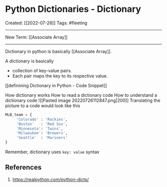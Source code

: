 

# Python Dictionaries - Dictionary
Created:  [[2022-07-26]]
Tags: #fleeting 

---
New Term:
[[Associate Array]]

---
Dictionary in python is basically [[Associate Array]].

A dictionary is basically
- collection of key-value pairs. 
- Each pair maps the key to its respective value.

[[definining Dictionary in Python - Code Snippet]]






How dictionary works
How to read a dictionary code
How to understand a dictionary code
![[Pasted image 20220726112847.png|200]]
Translating the picture to a code would look like this
```python
MLB_team = {
     'Colorado' : 'Rockies',
     'Boston'   : 'Red Sox',
     'Minnesota': 'Twins',
     'Milwaukee': 'Brewers',
     'Seattle'  : 'Mariners'
}
```
Remember, dictionary uses `key: value` syntax






## References
1. https://realpython.com/python-dicts/
